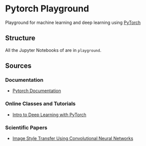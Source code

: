 # Pytorch Playground

Playground for machine learning and deep learning using [PyTorch](https://pytorch.org/)

## Structure

All the Jupyter Notebooks of are in `playground`.

## Sources

### Documentation

* [Pytorch Documentation](https://pytorch.org/docs/stable/index.html)

### Online Classes and Tutorials

* [Intro to Deep Learning with PyTorch](https://www.udacity.com/course/deep-learning-pytorch--ud188)

### Scientific Papers

* [Image Style Transfer Using Convolutional Neural Networks](https://arxiv.org/abs/1508.06576)